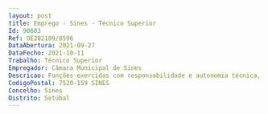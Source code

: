 ```yaml
--- 
layout: post
title: Emprego - Sines - Técnico Superior
Id: 90603
Ref: OE202109/0596
DataAbertura: 2021-09-27
DataFecho: 2021-10-11
Trabalho: Técnico Superior
Empregador: Câmara Municipal de Sines
Descricao: Funções exercidas com responsabilidade e autonomia técnica, ainda que com enquadramento superior qualificado Elaboração, autonomamente ou em grupo, de pareceres e projectos, com diversos graus de complexidade e execução de outras actividades de apoio geral ou especializado nas áreas de actuação comuns, instrumentais e operativas dos órgãos e serviços Desenvolve funções de estudo, conceção e adaptação de métodos e processos científicos, executadas com autonomia e responsabilidade, tendo em vista informar a decisão superior, na área do urbanismo, edificação e do ordenamento do território, nos seguintes domínios de actividade · Emissão de pareceres . Apreciação, no quadro da gestão urbana, de estudos, projectos ou propostas de intervenção urbana, assim como pedidos de informação e operações urbanísticas formulados pelos munícipes e emissão dos respectivos pareceres 
CodigoPostal: 7520-159 SINES
Concelho: Sines
Distrito: Setúbal
--- 
```

